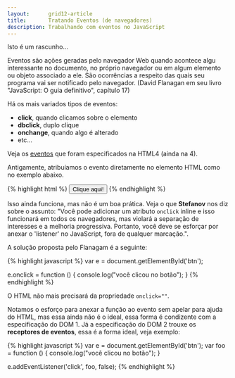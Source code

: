 ```yaml
---
layout:      grid12-article
title:       Tratando Eventos (de navegadores)
description: Trabalhando com eventos no JavaScript
---
```


Isto é um rascunho...

Eventos são ações geradas pelo navegador Web quando acontece algu interessante no documento, no próprio navegador ou em
algum elemento ou objeto associado a ele. São ocorrências a respeito das quais seu programa vai ser notificado pelo 
navegador. (David Flanagan em seu livro "JavaScript: O guia definitivo", capítulo 17)

Há os mais variados tipos de eventos:

- __click__, quando clicamos sobre o elemento
- __dbclick__, duplo clique
- __onchange__, quando algo é alterado
- etc...

Veja os [eventos](http://www.w3.org/TR/1998/REC-html40-19980424/interact/scripts.html#h-18.2.3 "link-externo")
que foram especificados na HTML4 (ainda na 4).

Antigamente, atribuíamos o evento diretamente no elemento HTML como no exemplo abaixo.

{% highlight html %}
<button id="btn" onclick="clickMe();">Clique aqui!</button>
{% endhighlight %}

Isso ainda funciona, mas não é um boa prática. Veja o que __Stefanov__ nos diz sobre o assunto: "Você pode adicionar um
atributo `onclick` inline e isso funcionará em todos os navegadores, mas violará a separação de interesses e a melhoria 
progressiva. Portanto, você deve se esforçar por anexar o 'listener' no JavaScript, fora de qualquer marcação.".

A solução proposta pelo Flanagam é a seguinte:

{% highlight javascript %}
var e = document.getElementById('btn');

e.onclick = function () {
    console.log("você clicou no botão");
}
{% endhighlight %}

O HTML não mais precisará da propriedade `onclick=""`.

Notamos o esforço para anexar a função ao evento sem apelar para ajuda do HTML, mas essa ainda não é o ideal, essa forma
é condizente com a especificação do DOM 1. Já a especificação do DOM 2 trouxe os __receptores de eventos__, essa é a forma
ideal, veja exemplo:

{% highlight javascript %}
var e = document.getElementById('btn');
var foo = function () {
    console.log("você clicou no botão");
}

e.addEventListener('click', foo, false);
{% endhighlight %}

<!--
http://eloquentjavascript.net/1st_edition/chapter13.html
-->